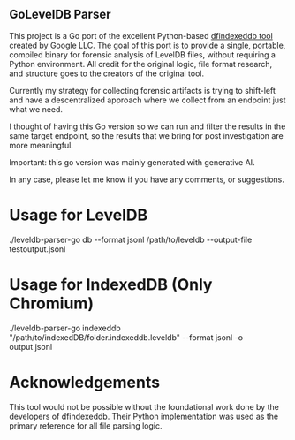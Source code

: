 ## GoLevelDB Parser
This project is a Go port of the excellent Python-based [dfindexeddb tool](https://github.com/google/dfindexeddb) created by Google LLC.
The goal of this port is to provide a single, portable, compiled binary for forensic analysis of LevelDB files, without requiring a Python environment. All credit for the original logic, file format research, and structure goes to the creators of the original tool.

Currently my strategy for collecting forensic artifacts is trying to shift-left and have a descentralized approach where we collect from an endpoint just what we need. 

I thought of having this Go version so we can run and filter the results in the same target endpoint, so the results that we bring for post investigation are more meaningful. 

Important: this go version was mainly generated with generative AI.

In any case, please let me know if you have any comments, or suggestions. 

# Usage for LevelDB
./leveldb-parser-go db --format jsonl /path/to/leveldb --output-file testoutput.jsonl
# Usage for IndexedDB (Only Chromium)
./leveldb-parser-go indexeddb "/path/to/indexedDB/folder.indexeddb.leveldb" --format jsonl -o output.jsonl

# Acknowledgements
This tool would not be possible without the foundational work done by the developers of dfindexeddb. Their Python implementation was used as the primary reference for all file parsing logic.
